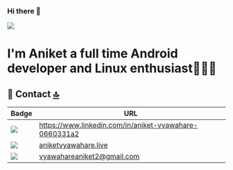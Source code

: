 ### Hi there 👋
<img src="https://user-images.githubusercontent.com/57249574/185354478-7505e3da-efb5-4016-99d2-164f8edff33e.jpg" />

# I'm Aniket a full time Android developer and Linux enthusiast👨🏻‍💻

## 📱 Contact [🔝](#welcome-badges-4-readmemd-profile)

Badge | URL
------------ | -------------
<img src="https://img.shields.io/badge/LinkedIn-0077B5?style=for-the-badge&logo=linkedin&logoColor=white" /> | <a href="https://www.linkedin.com/in/aniket-vyawahare-0660331a2">https://www.linkedin.com/in/aniket-vyawahare-0660331a2</a>
<img src="https://img.shields.io/badge/website-000000?style=for-the-badge&logo=About.me&logoColor=white" /> | <a href="aniketvyawahare.live">aniketvyawahare.live</a>
<img src="https://img.shields.io/badge/Gmail-D14836?style=for-the-badge&logo=gmail&logoColor=white" /> | <a href="mailto:vyawahareaniket2@gmail.com'">vyawahareaniket2@gmail.com</a>

<!--
**13aniket11/13aniket11** is a ✨ _special_ ✨ repository because its `README.md` (this file) appears on your GitHub profile.

Here are some ideas to get you started:

- 🔭 I’m currently working on ...
- 🌱 I’m currently learning ...
- 👯 I’m looking to collaborate on ...
- 🤔 I’m looking for help with ...
- 💬 Ask me about ...
- 📫 How to reach me: ...
- 😄 Pronouns: ...
- ⚡ Fun fact: ...
-->
